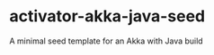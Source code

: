activator-akka-java-seed
========================

A minimal seed template for an Akka with Java build
